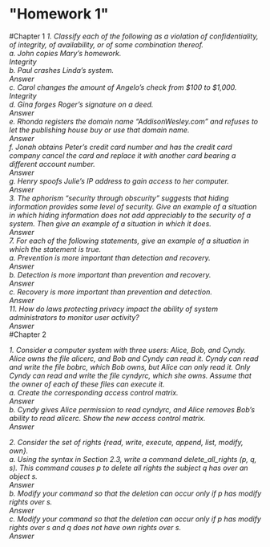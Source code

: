 "Homework 1"
=============
#Chapter 1
*1. Classify each of the following as a violation of confidentiality, of integrity, of availability, or of some combination thereof.*  
*a. John copies Mary’s homework.*
*<br />Integrity*
*<br />b. Paul crashes Linda’s system.*
*<br />Answer*
*<br />c. Carol changes the amount of Angelo’s check from $100 to $1,000.*
*<br />Integrity*
*<br />d. Gina forges Roger’s signature on a deed.*
*<br />Answer*
*<br />e. Rhonda registers the domain name “AddisonWesley.com” and refuses to let the publishing house buy or use that domain name.*
*<br />Answer*
*<br />f. Jonah obtains Peter’s credit card number and has the credit card company cancel the card and replace it with another card bearing a different account number.*
*<br />Answer*
*<br />g. Henry spoofs Julie’s IP address to gain access to her computer.*
*<br />Answer*
<br />
*3. The aphorism “security through obscurity” suggests that hiding information provides some level of security. Give an example of a situation in which hiding information does not add appreciably to the security of a system. Then give an example of a situation in which it does.*
*<br />Answer*
<br />
*7. For each of the following statements, give an example of a situation in which the statement is true.*
*<br />a. Prevention is more important than detection and recovery.*
*<br />Answer*
*<br />b. Detection is more important than prevention and recovery.*
*<br />Answer*
*<br />c. Recovery is more important than prevention and detection.*
*<br />Answer*
<br />
*11. How do laws protecting privacy impact the ability of system administrators to monitor user activity?*
*<br />Answer*
<br />
#Chapter 2

*1. Consider a computer system with three users: Alice, Bob, and Cyndy. Alice owns the file alicerc, and Bob and Cyndy can read it. Cyndy can read and write the file bobrc, which Bob owns, but Alice can only read it. Only Cyndy can read and write the file cyndyrc, which she owns. Assume that the owner of each of these files can execute it.*
*<br />a. Create the corresponding access control matrix.*
*<br />Answer*
*<br />b. Cyndy gives Alice permission to read cyndyrc, and Alice removes Bob’s ability to read alicerc. Show the new access control matrix.*
*<br />Answer*

*2. Consider the set of rights {read, write, execute, append, list, modify, own}.*
*<br />a. Using the syntax in Section 2.3, write a command delete_all_rights (p, q, s). This command causes p to delete all rights the subject q has over an object s.*
*<br />Answer*
*<br />b. Modify your command so that the deletion can occur only if p has modify rights over s.*
*<br />Answer*
*<br />c. Modify your command so that the deletion can occur only if p has modify rights over s and q does not have own rights over s.*
*<br />Answer*

